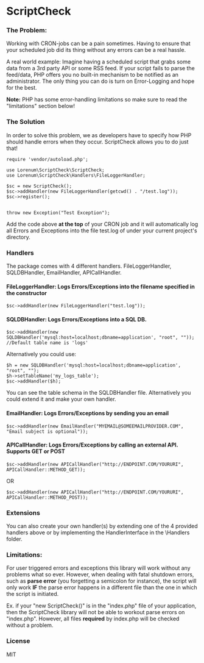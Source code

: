 # ScriptCheck

### The Problem:

Working with CRON-jobs can be a pain sometimes. Having to ensure that your scheduled job did its thing without any errors can be a real hassle.

A real world example:
Imagine having a scheduled script that grabs some data from a 3rd party API or some RSS feed. If your script fails to parse
the feed/data, PHP offers you no built-in mechanism to be notified as an administrator. The only thing you can do is turn on Error-Logging and hope for the best.

**Note:** PHP has some error-handling limitations so make sure to read the "limitations" section below!

### The Solution

In order to solve this problem, we as developers have to specify how PHP should handle errors when they occur. ScriptCheck allows you to do just that!

```
require 'vendor/autoload.php';

use Lorenum\ScriptCheck\ScriptCheck;
use Lorenum\ScriptCheck\Handlers\FileLoggerHandler;

$sc = new ScriptCheck();
$sc->addHandler(new FileLoggerHandler(getcwd() . "/test.log"));
$sc->register();


throw new Exception("Test Exception");
```

Add the code above **at the top** of your CRON job and it will automatically log all Errors and Exceptions into the file test.log of under your current project's directory.


### Handlers

The package comes with 4 different handlers. FileLoggerHandler, SQLDBHandler, EmailHandler, APICallHandler.

#### FileLoggerHandler: Logs Errors/Exceptions into the filename specified in the constructor

```
$sc->addHandler(new FileLoggerHandler("test.log"));
```

#### SQLDBHandler: Logs Errors/Exceptions into a SQL DB.
```
$sc->addHandler(new SQLDBHandler('mysql:host=localhost;dbname=application', "root", "")); //Default table name is 'logs'
```

Alternatively you could use:

```
$h = new SQLDBHandler('mysql:host=localhost;dbname=application', "root", "");
$h->setTableName('my_logs_table');
$sc->addHandler($h);
```

You can see the table schema in the SQLDBHandler file. Alternatively you could extend it and make your own handler.

#### EmailHandler: Logs Errors/Exceptions by sending you an email
```
$sc->addHandler(new EmailHandler("MYEMAIL@SOMEEMAILPROVIDER.COM", "Email subject is optional"));
```

#### APICallHandler: Logs Errors/Exceptions by calling an external API. Supports **GET** or **POST**

```
$sc->addHandler(new APICallHandler("http://ENDPOINT.COM/YOURURI", APICallHandler::METHOD_GET));
```
OR

```
$sc->addHandler(new APICallHandler("http://ENDPOINT.COM/YOURURI", APICallHandler::METHOD_POST));
```

### Extensions

You can also create your own handler(s) by extending one of the 4 provided handlers above or by implementing the HandlerInterface in the \Handlers folder.


### Limitations:

For user triggered errors and exceptions this library will work without any problems what so ever. However, when dealing with fatal shutdown errors,
such as **parse error** (you forgetting a semicolon for instance), the script will only work **IF** the parse error happens in a different file than the one
in which the script is initiated.

Ex. if your "new ScriptCheck()" is in the "index.php" file of your application, then the ScriptCheck library will not be able to workout parse errors on "index.php".
However, all files **required** by index.php will be checked without a problem.

### License

MIT
